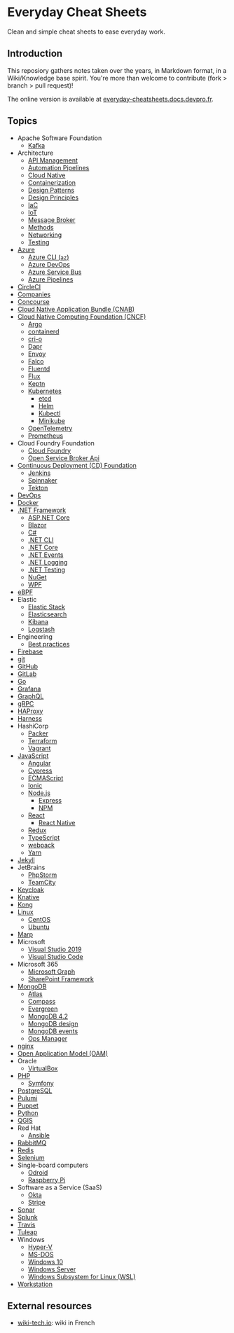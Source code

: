 # Everyday Cheat Sheets

Clean and simple cheat sheets to ease everyday work.

## Introduction

This reposiory gathers notes taken over the years, in Markdown format, in a Wiki/Knowledge base spirit. You're more than welcome to contribute (fork > branch > pull request)!

The online version is available at [everyday-cheatsheets.docs.devpro.fr](https://everyday-cheatsheets.docs.devpro.fr/).

## Topics

* Apache Software Foundation
  * [Kafka](./docs/apache/kafka.md)
* Architecture
  * [API Management](./docs/architecture/api-management.md)
  * [Automation Pipelines](./docs/automation-pipelines.md)
  * [Cloud Native](./docs/architecture/cloud-native.md)
  * [Containerization](./docs/architecture/containerization.md)
  * [Design Patterns](./docs/architecture/design-patterns.md)
  * [Design Principles](./docs/architecture/design-principles.md)
  * [IaC](./docs/architecture/iac.md)
  * [IoT](./docs/architecture/iot.md)
  * [Message Broker](./docs/architecture/message-broker.md)
  * [Methods](./docs/architecture/methods.md)
  * [Networking](./docs/architecture/networking.md)
  * [Testing](./docs/architecture/testing.md)
* [Azure](./docs/azure/azure.md)
  * [Azure CLI (`az`)](./docs/azure/azure-cli.md)
  * [Azure DevOps](./docs/azure/azure-devops.md)
  * [Azure Service Bus](./docs/azure/azureservicebus.md)
  * [Azure Pipelines](./docs/azure/azure-pipelines.md)
* [CircleCI](./docs/circleci.md)
* [Companies](./docs/companies.md)
* [Concourse](./docs/concourse/concourse.md)
* [Cloud Native Application Bundle (CNAB)](./docs/cnab.md)
* [Cloud Native Computing Foundation (CNCF)](./docs/cncf/cncf.md)
  * [Argo](./docs/cncf/argo.md)
  * [containerd](./docs/cncf/containerd.md)
  * [cri-o](./docs/cncf/cri-o.md)
  * [Dapr](./docs/cncf/dapr.md)
  * [Envoy](./docs/cncf/envoy.md)
  * [Falco](./docs/cncf/falco.md)
  * [Fluentd](./docs/cncf/fluentd.md)
  * [Flux](./docs/cncf/flux.md)
  * [Keptn](./docs/cncf/keptn.md)
  * [Kubernetes](./docs/cncf/kubernetes.md)
    * [etcd](./docs/cncf/etcd.md)
    * [Helm](./docs/cncf/helm.md)
    * [Kubectl](./docs/cncf/kubectl.md)
    * [Minikube](./docs/cncf/minikube.md)
  * [OpenTelemetry](./docs/cncf/opentelemetry.md)
  * [Prometheus](./docs/cncf/prometheus.md)
* Cloud Foundry Foundation
  * [Cloud Foundry](./docs/cf-foundation/cloudfoundry.md)
  * [Open Service Broker Api](./docs/cf-foundation/openservicebrokerapi.md)
* [Continuous Deployment (CD) Foundation](./docs/cd-foundation/cd-foundation.md)
  * [Jenkins](./docs/cd-foundation/jenkins.md)
  * [Spinnaker](./docs/cd-foundation/spinnaker.md)
  * [Tekton](./docs/cd-foundation/cd-foundation/tekton.md)
* [DevOps](./docs/devops.md)
* [Docker](./docs/docker/docker.md)
* [.NET Framework](./docs/dotnet/dotnet.md)
  * [ASP.NET Core](./docs/dotnet/aspnetcore.md)
  * [Blazor](./docs/dotnet/blazor.md)
  * [C#](./docs/dotnet/csharp.md)
  * [.NET CLI](./docs/dotnet/dotnet-cli.md)
  * [.NET Core](./docs/dotnet/dotnetcore.md)
  * [.NET Events](./docs/dotnet/dotnetevents.md)
  * [.NET Logging](./docs/dotnet/dotnet-logging.md)
  * [.NET Testing](./docs/dotnet/dotnet-testing.md)
  * [NuGet](./docs/dotnet/nuget.md)
  * [WPF](./docs/dotnet/wpf.md)
* [eBPF](./docs/ebpf.md)
* Elastic
  * [Elastic Stack](./docs/elastic/elastic-stack.md)
  * [Elasticsearch](./docs/elastic/elasticsearch.md)
  * [Kibana](./docs/elastic/kibana)
  * [Logstash](./docs/elastic/logstash.md)
* Engineering
  * [Best practices](./docs/engineering/best-practices.md)
* [Firebase](./docs/firebase.md)
* [git](./docs/git.md)
* [GitHub](./docs/github.md)
* [GitLab](./docs/gitlab.md)
* [Go](./docs/go.md)
* [Grafana](./docs/grafana.md)
* [GraphQL](./docs/graphql.md)
* [gRPC](./docs/grpc.md)
* [HAProxy](./docs/haproxy.md)
* [Harness](./docs/harness/harness.md)
* HashiCorp
  * [Packer](./docs/packer.md)
  * [Terraform](./docs/hashicorp/terraform.md)
  * [Vagrant](./docs/hashicorp/vagrant.md)
* [JavaScript](./docs/javascript/javascript.md)
  * [Angular](./docs/javascript/angular.md)
  * [Cypress](./docs/javascript/cypress.md)
  * [ECMAScript](./docs/javascript/ecmascript.md)
  * [Ionic](./docs/javascript/ionic.md)
  * [Node.js](./docs/javascript/nodejs.md)
    * [Express](./docs/javascript/express.md)
    * [NPM](./docs/javascript/npm.md)
  * [React](./docs/javascript/reactjs.md)
    * [React Native](./docs/javascript/react-native.md)
  * [Redux](./docs/javascript/redux.md)
  * [TypeScript](./docs/javascript/typescript.md)
  * [webpack](./docs/javascript/webpack.md)
  * [Yarn](./docs/javascript/yarn.md)
* [Jekyll](./docs/jekyll.md)
* JetBrains
  * [PhpStorm](./docs/jetbrains/phpstorm.md)
  * [TeamCity](./docs/jetbrains/teamcity.md)
* [Keycloak](./docs/keycloak.md)
* [Knative](./docs/knative.md)
* [Kong](./docs/kong.md)
* [Linux](./docs/linux/linux.md)
  * [CentOS](./docs/linux/centos.md)
  * [Ubuntu](./docs/linux/ubuntu.md)
* [Marp](./docs/marp.md)
* Microsoft
  * [Visual Studio 2019](./docs/microsoft/vs2019.md)
  * [Visual Studio Code](./docs/microsoft/vscode.md)
* Microsoft 365
  * [Microsoft Graph](./docs/microsoft365/microsoft-graph.md)
  * [SharePoint Framework](./docs/microsoft365/spfx.md)
* [MongoDB](./docs/mongodb/mongodb.md)
  * [Atlas](./docs/mongodb/atlas.md)
  * [Compass](./docs/mongodb/compass.md)
  * [Evergreen](./docs/mongodb/evergreen.md)
  * [MongoDB 4.2](./docs/mongodb/mongodb-42.md)
  * [MongoDB design](./docs/mongodb/mongodb-design.md)
  * [MongoDB events](./docs/mongodb/mongodb-events.md)
  * [Ops Manager](./docs/mongodb/mongodb-opsmanager.md)
* [nginx](./docs/nginx.md)
* [Open Application Model (OAM)](./docs/oam.md)
* Oracle
  * [VirtualBox](./docs/oracle/virtualbox.md)
* [PHP](./docs/php/php.md)
  * [Symfony](./docs/php/symfony.md)
* [PostgreSQL](./docs/postgresql.md)
* [Pulumi](./docs/pulumi.md)
* [Puppet](./docs/puppet.md)
* [Python](./docs/python/python.md)
* [QGIS](./docs/qgis.md)
* Red Hat
  * [Ansible](./docs/redhat/ansible.md)
* [RabbitMQ](./docs/rabbitmq.md)
* [Redis](./docs/redis.md)
* [Selenium](./docs/selenium.md)
* Single-board computers
  * [Odroid](./docs/odroid.md)
  * [Raspberry Pi](./docs/raspberrypi.md)
* Software as a Service (SaaS)
  * [Okta](./docs/okta.md)
  * [Stripe](./docs/stripe.md)
* [Sonar](./docs/sonar.md)
* [Splunk](./docs/splunk.md)
* [Travis](./docs/travis.md)
* [Tuleap](./docs/tuleap.md)
* Windows
  * [Hyper-V](./docs/windows/hyper-v.md)
  * [MS-DOS](./docs/windows/ms-dos.md)
  * [Windows 10](./docs/windows/windows10.md)
  * [Windows Server](./docs/windows/windows-server.md)
  * [Windows Subsystem for Linux (WSL)](./docs/windows/wsl.md)
* [Workstation](./docs/workstation.md)

## External resources

* [wiki-tech.io](https://wiki-tech.io/): wiki in French
